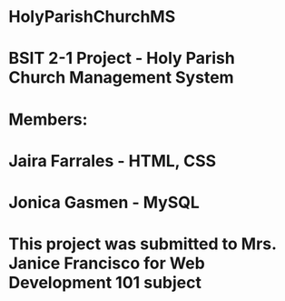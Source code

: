 # HolyParishChurchMS
# BSIT 2-1 Project - Holy Parish Church Management System
# Members:
# Jaira Farrales - HTML, CSS
# Jonica Gasmen - MySQL

# This project was submitted to Mrs. Janice Francisco for Web Development 101 subject
